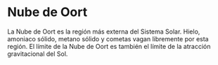 # Nube de Oort

La Nube de Oort es la región más externa del Sistema Solar. Hielo, amoniaco
sólido, metano sólido y cometas vagan libremente por esta región. El límite de
la Nube de Oort es también el límite de la atracción gravitacional del Sol.
